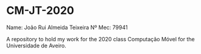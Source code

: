 # CM-JT-2020
Name: João Rui Almeida Teixeira
Nº Mec: 79941

A repository to hold my work for the 2020 class Computação Móvel for the Universidade de Aveiro.